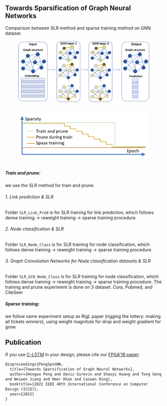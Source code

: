 ## Towards Sparsification of Graph Neural Networks

Comparison between SLR method and sparse training method on GNN dataset. 
<p align="center">
  <img src="imgs/GCN.png" width="420">
  <br />
  <br />
  </p>
<p align="center">
  <img src="imgs/sparsity.png" width="420">
  <br />
  <br />
  </p>

##### Train and prune: 
we use the SLR method for train and prune.

###### 1. Link prediction & SLR

Folder `SLR_Link_Pred` is for SLR training for link prediction, which follows dense training -> reweight training -> sparse training procedure. 

###### 2. Node classification & SLR

Folder `SLR_Node_Class` is for SLR training for node classification, which follows dense training -> reweight training -> sparse training procedure. 

###### 3. Graph Convolution Networks for Node classification datasets & SLR

Folder `SLR_GCN_Node_Class` is for SLR training for node classification, which follows dense training -> reweight training -> sparse training procedure. The training and prune experiment is done on 3 dataset: Cora, Pubmed, and CiteSeer

##### Sparse training: 
we follow same experiment setup as RigL paper (rigging the lottery: making all tickets winners), using weight magnitute for drop and weight gradient for grow. 

## Publication
If you use [C-LSTM](https://dl.acm.org/doi/10.1145/3174243.3174253) in your design, please cite our [FPGA'18 paper](https://dl.acm.org/doi/10.1145/3174243.3174253):

```
@inproceedings{PengSpsGNN,
  title={Towards Sparsification of Graph Neural Networks},
  author={Hongwu Peng and Deniz Gurevin and Shaoyi Huang and Tong Geng and Weiwen Jiang and Omer Khan and Caiwen Ding},
  booktitle={2022 IEEE 40th International Conference on Computer Design (ICCD)},
  year={2022}
}
```
